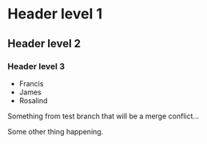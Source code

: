 # Header level 1
## Header level 2
### Header level 3
- Francis
- James
- Rosalind

Something from test branch that will be a merge conflict...

Some other thing happening.
